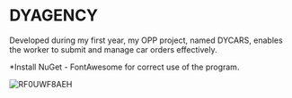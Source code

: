
# DYAGENCY

Developed during my first year, my OPP project, named DYCARS, enables the worker to submit and manage car orders effectively.

*Install NuGet - FontAwesome for correct use of the program.




![RF0UWF8AEH](https://github.com/furmul/DYAGENCY/assets/63120933/6dfa8683-4cd9-43ca-95e4-580964d1e09d)
